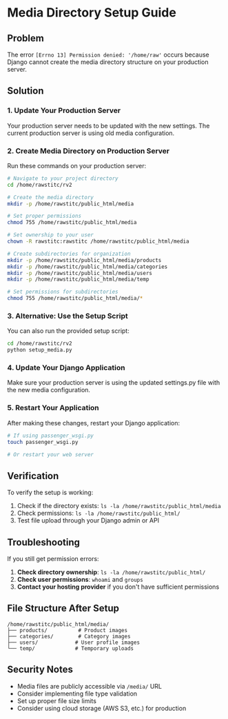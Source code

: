 # Media Directory Setup Guide

## Problem
The error `[Errno 13] Permission denied: '/home/raw'` occurs because Django cannot create the media directory structure on your production server.

## Solution

### 1. Update Your Production Server

Your production server needs to be updated with the new settings. The current production server is using old media configuration.

### 2. Create Media Directory on Production Server

Run these commands on your production server:

```bash
# Navigate to your project directory
cd /home/rawstitc/rv2

# Create the media directory
mkdir -p /home/rawstitc/public_html/media

# Set proper permissions
chmod 755 /home/rawstitc/public_html/media

# Set ownership to your user
chown -R rawstitc:rawstitc /home/rawstitc/public_html/media

# Create subdirectories for organization
mkdir -p /home/rawstitc/public_html/media/products
mkdir -p /home/rawstitc/public_html/media/categories
mkdir -p /home/rawstitc/public_html/media/users
mkdir -p /home/rawstitc/public_html/media/temp

# Set permissions for subdirectories
chmod 755 /home/rawstitc/public_html/media/*
```

### 3. Alternative: Use the Setup Script

You can also run the provided setup script:

```bash
cd /home/rawstitc/rv2
python setup_media.py
```

### 4. Update Your Django Application

Make sure your production server is using the updated settings.py file with the new media configuration.

### 5. Restart Your Application

After making these changes, restart your Django application:

```bash
# If using passenger_wsgi.py
touch passenger_wsgi.py

# Or restart your web server
```

## Verification

To verify the setup is working:

1. Check if the directory exists: `ls -la /home/rawstitc/public_html/media`
2. Check permissions: `ls -la /home/rawstitc/public_html/`
3. Test file upload through your Django admin or API

## Troubleshooting

If you still get permission errors:

1. **Check directory ownership**: `ls -la /home/rawstitc/public_html/`
2. **Check user permissions**: `whoami` and `groups`
3. **Contact your hosting provider** if you don't have sufficient permissions

## File Structure After Setup

```
/home/rawstitc/public_html/media/
├── products/          # Product images
├── categories/        # Category images  
├── users/            # User profile images
└── temp/             # Temporary uploads
```

## Security Notes

- Media files are publicly accessible via `/media/` URL
- Consider implementing file type validation
- Set up proper file size limits
- Consider using cloud storage (AWS S3, etc.) for production

